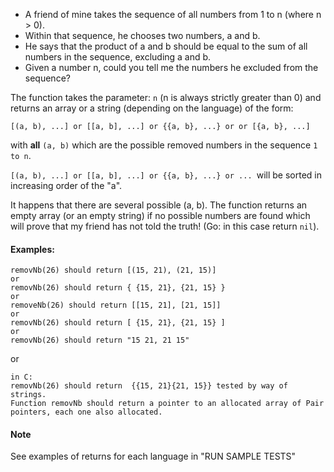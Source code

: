 - A friend of mine takes the sequence of all numbers from 1 to n (where n > 0).
- Within that sequence, he chooses two numbers, a and b.
- He says that the product of a and b should be equal to the sum of all numbers in the sequence, excluding a and b.
- Given a number n, could you tell me the numbers he excluded from the sequence?

The function takes the parameter: `n` 
(n is always strictly greater than 0) and returns an array or a string (depending on the language) of the form: 
```
[(a, b), ...] or [[a, b], ...] or {{a, b}, ...} or or [{a, b}, ...]
```
with **all** `(a, b)` which are the possible removed numbers in the sequence `1 to n`.

`[(a, b), ...] or [[a, b], ...] or {{a, b}, ...} or ... `will be sorted in increasing order of the "a".

It happens that there are several possible (a, b).
The function returns an empty array (or an empty string) if no possible numbers are found which will prove that my friend has not told the truth! (Go: in this case return `nil`).

#### Examples:

```
removNb(26) should return [(15, 21), (21, 15)]
or
removNb(26) should return { {15, 21}, {21, 15} }
or
removeNb(26) should return [[15, 21], [21, 15]]
or
removNb(26) should return [ {15, 21}, {21, 15} ]
or
removNb(26) should return "15 21, 21 15"
```
or
```
in C:
removNb(26) should return  {{15, 21}{21, 15}} tested by way of strings.
Function removNb should return a pointer to an allocated array of Pair pointers, each one also allocated. 
```
#### Note
See examples of returns for each language in "RUN SAMPLE TESTS"




